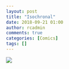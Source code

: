 ```yaml
---
layout: post
title: "Isochronal"
date: 2018-09-21 01:00
author: rcadmin
comments: true
categories: [Comics]
tags: []
---
```

<a href="../comics/2018/09/21/isochronal"><img src="http://dl.bitsmack.com/comics/20180921.jpg" /></a>

